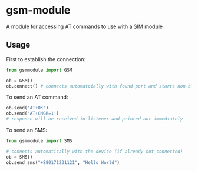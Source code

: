 # gsm-module
A module for accessing AT commands to use with a SIM module

## Usage
First to establish the connection:

```python
from gsmmodule import GSM

ob = GSM()
ob.connect() # connects automatcially with found port and starts non blocking listener
```

To send an AT command:
```python
ob.send('AT+OK')
ob.send('AT+CMGR=1')
# response will be received in listener and printed out immediately
```

To send an SMS:
```python
from gsmmodule import SMS

# connects automatically with the device (if already not connected)
ob = SMS()
ob.send_sms("+880171231121", "Hello World")
```
